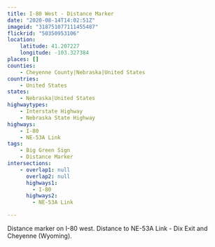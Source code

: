 ```yaml
---
title: I-80 West - Distance Marker
date: "2020-08-14T14:02:51Z"
imageid: "318751077111455487"
flickrid: "50350953106"
location:
    latitude: 41.207227
    longitude: -103.327384
places: []
counties:
    - Cheyenne County|Nebraska|United States
countries:
    - United States
states:
    - Nebraska|United States
highwaytypes:
    - Interstate Highway
    - Nebraska State Highway
highways:
    - I-80
    - NE-53A Link
tags:
    - Big Green Sign
    - Distance Marker
intersections:
    - overlap1: null
      overlap2: null
      highways1:
        - I-80
      highways2:
        - NE-53A Link

---
```

Distance marker on I-80 west.  Distance to NE-53A Link - Dix Exit and Cheyenne (Wyoming).